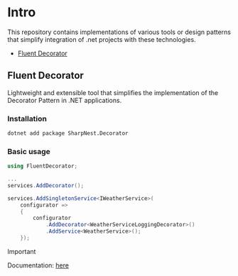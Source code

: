 # Intro
This repository contains implementations of various tools or design patterns that simplify integration of .net projects with these technologies.

* [Fluent Decorator](#fluent-decorator)

## Fluent Decorator

Lightweight and extensible tool that simplifies the implementation of the Decorator Pattern in .NET applications.
<br> 

### Installation

```bash
dotnet add package SharpNest.Decorator
```

### Basic usage

```cs
using FluentDecorator;

...
services.AddDecorator();
```

```cs
services.AddSingletonService<IWeatherService>(
    configurator =>
    {
        configurator
            .AddDecorator<WeatherServiceLoggingDecorator>()
            .AddService<WeatherService>();
    });
```
> [!IMPORTANT]
> Documentation: [here](https://github.com/AnastasKosstow/sharp-nest/blob/main/docs/fluent-decorator.md)
>


<br/>